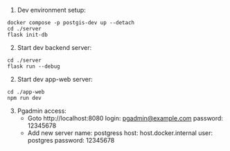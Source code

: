 1. Dev environment setup:

```shell
docker compose -p postgis-dev up --detach
cd ./server
flask init-db
```

2. Start dev backend server:

```shell
cd ./server
flask run --debug
```

2. Start dev app-web server:

```shell
cd ./app-web
npm run dev
```

3. Pgadmin access:
    - Goto http://localhost:8080
    login: pgadmin@example.com
    password: 12345678
    - Add new server
    name: postgress
    host: host.docker.internal
    user: postgres
    password: 12345678
